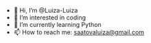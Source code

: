 - 👋 Hi, I’m @Luiza-Luiza
- 👀 I’m interested in coding
- 🌱 I’m currently learning Python
- 📫 How to reach me: saatovaluiza@gmail.com

<!---
Luiza-Luiza/Luiza-Luiza is a ✨ special ✨ repository because its `README.md` (this file) appears on your GitHub profile.
You can click the Preview link to take a look at your changes.
--->
